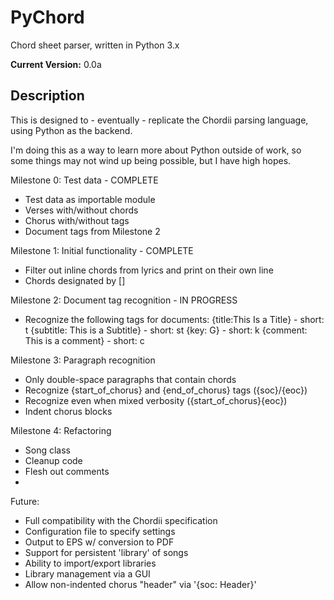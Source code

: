 PyChord
=======
Chord sheet parser, written in Python 3.x

**Current Version:** 0.0a

Description
-----------

This is designed to - eventually - replicate the Chordii parsing language, using Python as the backend.

I'm doing this as a way to learn more about Python outside of work, so some things may not wind up being possible, but I have high hopes.

Milestone 0: Test data                 - COMPLETE
  - Test data as importable module
  - Verses with/without chords
  - Chorus with/without tags
  - Document tags from Milestone 2

Milestone 1: Initial functionality     - COMPLETE
  - Filter out inline chords from lyrics and print on their own line
  - Chords designated by []

Milestone 2: Document tag recognition  - IN PROGRESS
  - Recognize the following tags for documents:
    {title:This Is a Title}        - short: t
    {subtitle: This is a Subtitle} - short: st
    {key: G}                       - short: k
    {comment: This is a comment}   - short: c

Milestone 3: Paragraph recognition
  - Only double-space paragraphs that contain chords
  - Recognize {start_of_chorus} and {end_of_chorus} tags ({soc}/{eoc})
  - Recognize even when mixed verbosity ({start_of_chorus}{eoc})
  - Indent chorus blocks

Milestone 4: Refactoring
  - Song class
  - Cleanup code
  - Flesh out comments
  -

Future:
  - Full compatibility with the Chordii specification
  - Configuration file to specify settings
  - Output to EPS w/ conversion to PDF
  - Support for persistent 'library' of songs
  - Ability to import/export libraries
  - Library management via a GUI
  - Allow non-indented chorus "header" via '{soc: Header}'